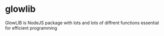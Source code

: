 # glowlib
GlowLIB is NodeJS package with lots and lots of diffrent functions essential for efficient programming
